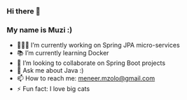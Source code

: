 ### Hi there 👋

### My name is Muzi :)

- 👨🏽‍💻 I’m currently working on Spring JPA micro-services
- 📚 I’m currently learning Docker
- 👯 I’m looking to collaborate on Spring Boot projects
- 💬 Ask me about Java :)
- 📫 How to reach me: meneer.mzolo@gmail.com
- ⚡️ Fun fact: I love big cats 
